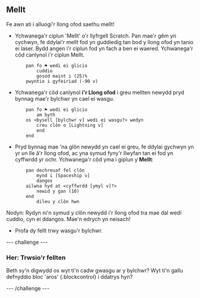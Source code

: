 ## Mellt

Fe awn ati i alluogi'r llong ofod saethu mellt!

+ Ychwanega'r ciplun 'Mellt' o'r llyfrgell Scratch.  Pan mae'r gêm yn cychwyn, fe ddylai'r mellt fod yn guddiedig tan bod y llong ofod yn tanio ei laser. Bydd angen i'r ciplun fod yn fach a ben ei waered. Ychwanega'r côd canlynol i'r ciplun Mellt.

	```blocks
		pan fo ⚑ wedi ei glicio
			cuddio
			gosod maint i (25)%
		pwyntio i gyfeiriad (-90 v)
	```


+ Ychwanega'r côd canlynol **i'r Llong ofod** i greu mellten newydd pryd bynnag mae'r bylchwr yn cael ei wasgu.


	```blocks
		pan fo ⚑ wedi ei glicio
			am byth
   		os <bysell [bylchwr v] wedi ei wasgu?> wedyn
      		creu clôn o [Lightning v]
   			end
		end
	```

+ Pryd bynnag mae 'na glôn newydd yn cael ei greu, fe ddylai gychwyn yn yr un lle â'r llong ofod, ac yna symud fyny'r llwyfan tan ei fod yn cyffwrdd yr ochr. Ychwanega'r côd yma i giplun y **Mellt**:

	```blocks
		pan dechreuaf fel clôn
			mynd i [Spaceship v]
			dangos
		ailwna hyd at <cyffwrdd [ymyl v]?>
   			newid y gan (10)
		end
			dileu y clôn hwn
	```

Nodyn: Rydyn ni'n symud y clôn newydd i'r llong ofod tra mae dal wedi cuddio, cyn ei ddangos. Mae'n edrych yn neisach!

+ Profa dy fellt trwy wasgu'r bylchwr.


--- challenge ---
### Her: Trwsio'r fellten
Beth sy'n digwydd os wyt ti'n cadw gwasgu ar y bylchwr? Wyt ti'n gallu defnyddio bloc 'aros' {.blockcontrol} i ddatrys hyn?

--- /challenge ---
